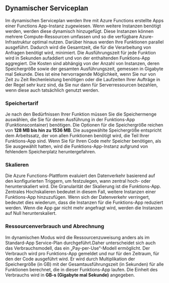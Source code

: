 ## Dynamischer Serviceplan
Im dynamischen Serviceplan werden Ihre mit Azure Functions erstellte Apps einer Functions App-Instanz zugewiesen. Wenn weitere Instanzen benötigt werden, werden diese dynamisch hinzugefügt. Diese Instanzen können mehrere Compute-Ressourcen umfassen und so die verfügbare Azure-Infrastruktur optimal nutzen. Darüber hinaus werden Ihre Funktionen parallel ausgeführt. Dadurch wird die Gesamtzeit, die für die Verarbeitung von Anfragen benötigt wird, minimiert. Die Ausführungszeit für jede Funktion wird in Sekunden aufaddiert und von der enthaltenden Funktions-App aggregiert. Die Kosten sind abhängig von der Anzahl von Instanzen, deren Speichergröße sowie der gesamten Ausführungszeit, gemessen in Gigabyte mal Sekunde. Dies ist eine hervorragende Möglichkeit, wenn Sie nur von Zeit zu Zeit Rechenleistung benötigen oder die Laufzeiten Ihrer Aufträge in der Regel sehr kurz sind, da Sie nur dann für Serverressourcen bezahlen, wenn diese auch tatsächlich genutzt werden.

### Speichertarif
Je nach den Bedürfnissen Ihrer Funktion müssen Sie die Speichermenge auswählen, die Sie für deren Ausführung in der Funktions-App (Funktionscontainer) benötigen. Die Optionen für die Speichergröße reichen von **128 MB bis hin zu 1536 MB**. Die ausgewählte Speichergröße entspricht dem Arbeitssatz, der von allen Funktionen benötigt wird, die Teil Ihrer Funktions-App sind. Wenn Sie für Ihren Code mehr Speicher benötigen, als Sie ausgewählt hatten, wird die Funktions-App-Instanz aufgrund von fehlendem Speicherplatz heruntergefahren.

### Skalieren
Die Azure Functions-Plattform evaluiert den Datenverkehr basierend auf den konfigurierten Triggern, um festzulegen, wann zentral hoch- oder herunterskaliert wird. Die Granularität der Skalierung ist die Funktions-App. Zentrales Hochskalieren bedeutet in diesem Fall, weitere Instanzen einer Funktions-App hinzuzufügen. Wenn sich der Datenverkehr verringert, bedeutet dies wiederum, dass die Instanzen für die Funktions-App reduziert werden. Wenn die App gar nicht mehr angefragt wird, werden die Instanzen auf Null herunterskaliert.

### Ressourcenverbrauch und Abrechnung
Im dynamischen Modus wird die Ressourcenzuweisung anders als im Standard-App Service-Plan durchgeführt.Daher unterscheidet sich auch das Verbrauchsmodell, das ein „Pay-per-Use“-Modell ermöglicht. Der Verbrauch wird pro Funktions-App gemeldet und nur für den Zeitraum, für den der Code ausgeführt wird. Er wird durch Multiplikation der Speichergröße (in GB) mit der Gesamtausführungszeit (in Sekunden) für alle Funktionen berechnet, die in dieser Funktions-App laufen. Die Einheit des Verbrauchs wird in **GB-s (Gigabyte mal Sekunde)** angegeben.

<!---HONumber=AcomDC_0406_2016-->
